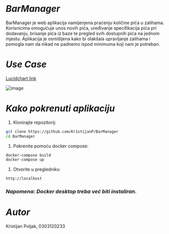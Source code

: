 # ***BarManager***

BarManager je web aplikacija namijenjena praćenju količine pića u zalihama. Korisnicima omogućuje unos novih pića, uređivanje specifikacija pića pri dodavanju, brisanje pića iz baze te pregled svih dostupnih pića na jednom mjestu. Aplikacija je osmišljena kako bi olakšala upravljanje zalihama i pomogla nam da nikad ne padnemo ispod minimuma koji nam je potreban.
# ***Use Case***

[Lucidchart link](https://lucid.app/lucidchart/bcb9ba87-44a3-4430-8a9f-7e34fb58ac2d/edit?viewport_loc=726%2C15%2C1745%2C778%2Czok3yUf69dyn&invitationId=inv_a3d20d66-5f26-4759-8554-3a5b9e41c7df)

![image](https://github.com/user-attachments/assets/c98d5a60-215c-4695-85c7-d8bce44f3618)


# ***Kako pokrenuti aplikaciju***

1.  Klonirajte repozitorij:
```bash
git clone https://github.com/Kr1stijanP/BarManager
cd BarManager
```
1.  Pokrenite pomoću docker compose:
```bash
docker-compose build
docker-compose up
```
1. Otvorite u pregledniku
```bash
http://localhost
```

### ***Napomena: Docker desktop treba već biti instaliran.***

# ***Autor***
Kristijan Poljak, 0303120233



